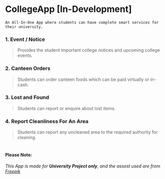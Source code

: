 # CollegeApp [In-Development]
```
An All-In-One App where students can have complete smart services for their university.
```
### 1. Event / Notice
> Provides the student important college notices and upcoming college events.
### 2. Canteen Orders
> Students can order canteen foods which can be paid virtually or in-cash.
### 3. Lost and Found
> Students can report or enquire about lost items.
### 4. Report Cleanliness For An Area
> Students can report any uncleaned area to the required authority for cleaning.

#

#### **Please Note:** 
*This App is made for **University Project only**, and the assest used are from [Freepik](https://www.freepik.com/)*
